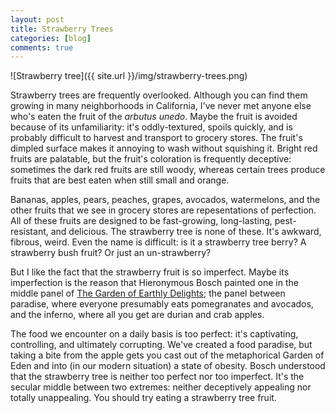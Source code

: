 ```yaml
---
layout: post
title: Strawberry Trees
categories: [blog]
comments: true
---
```


![Strawberry tree]({{ site.url }}/img/strawberry-trees.png)

Strawberry trees are frequently overlooked. Although you can find them growing in many neighborhoods in California, I've never met anyone else who's eaten the fruit of the *arbutus unedo*. Maybe the fruit is avoided because of its unfamiliarity: it's oddly-textured, spoils quickly, and is probably difficult to harvest and transport to grocery stores. The fruit's dimpled surface makes it annoying to wash without squishing it. Bright red fruits are palatable, but the fruit's coloration is frequently deceptive: sometimes the dark red fruits are still woody, whereas certain trees produce fruits that are best eaten when still small and orange.

Bananas, apples, pears, peaches, grapes, avocados, watermelons, and the other fruits that we see in grocery stores are repesentations of perfection. All of these fruits are designed to be fast-growing, long-lasting, pest-resistant, and delicious. The strawberry tree is none of these. It's awkward, fibrous, weird. Even the name is difficult: is it a strawberry tree berry? A strawberry bush fruit? Or just an un-strawberry?

But I like the fact that the strawberry fruit is so imperfect. Maybe its imperfection is the reason that Hieronymous Bosch painted one in the middle panel of [The Garden of Earthly Delights](https://upload.wikimedia.org/wikipedia/commons/a/ae/El_jard%C3%ADn_de_las_Delicias%2C_de_El_Bosco.jpg); the panel between paradise, where everyone presumably eats pomegranates and avocados, and the inferno, where all you get are durian and crab apples.

The food we encounter on a daily basis is too perfect: it's captivating, controlling, and ultimately corrupting. We've created a food paradise, but taking a bite from the apple gets you cast out of the metaphorical Garden of Eden and into (in our modern situation) a state of obesity. Bosch understood that the strawberry tree is neither too perfect nor too imperfect. It's the secular middle between two extremes: neither deceptively appealing nor totally unappealing. You should try eating a strawberry tree fruit.